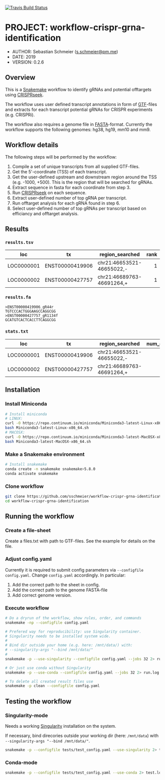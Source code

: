 [![Travis Build Status](https://travis-ci.org/sschmeier/workflow-crispr-grna-identification.svg?branch=master)](https://travis-ci.org/sschmeier/workflow-crispr-grna-identification)

# PROJECT: workflow-crispr-grna-identification

- AUTHOR: Sebastian Schmeier (s.schmeier@pm.me)
- DATE: 2019 
- VERSION: 0.2.6

## Overview

This is a [Snakemake](https://snakemake.readthedocs.io/en/stable/index.html) workflow to identify gRNAs and potential offtargets using [CRISPRseek](https://www.bioconductor.org/packages/release/bioc/html/CRISPRseek.html).

The workflow uses user defined transcript annotations in form of [GTF](https://genome.ucsc.edu/FAQ/FAQformat.html#format4)-files and extracts for each transcript potential gRNAs for CRISPR experiments (e.g. CRISPRi).

The workflow also requires a genome file in [FASTA](http://genetics.bwh.harvard.edu/pph/FASTA.html)-format.
Currently the workflow supports the following genomes: hg38, hg19, mm10 and mm9.


## Workflow details

The following steps will be performed by the workflow:

1. Compile a set of unique transcripts from all supplied GTF-files.
2. Get the 5'-coordinate (TSS) of each transcript.
3. Get the user-defined upstream and downstream region around the TSS (e.g. -1000, +500). This is the region that will be searched for gRNAs.
4. Extract sequence in fasta for each coordinate from step 3.
5. Run [CRISPRseek](https://www.bioconductor.org/packages/release/bioc/html/CRISPRseek.html) on each sequence.
6. Extract user-defined number of top gRNA per transcript.
7. Run offtarget analysis for each gRNA found in step 6.
8. Select user-defined number of top gRNAs per transcript based on efficiancy and offtarget analysis.

## Results

### `results.tsv`

| loc        | tx              | region_searched           | rank | gRNAplusPAM             | name                    | start | strand | extendedSequence               |       gRNAefficacy | offtarget_num | offtarget_max_score | offtarget_max_efficacy |
| ---------- | --------------- | ------------------------- | ---: | ----------------------- | ----------------------- | ----: | :----: | ------------------------------ | -----------------: | ------------: | ------------------: | ---------------------: |
| LOC0000001 | ENST00000419906 | chr21:46653521-46655022,- |    1 | TGTCCCACTGGGAAGCCAGGCGG | ENST00000419906_gR44r   |    60 |   -    | GGCCTGTCCCACTGGGAAGCCAGGCGGCCT | 0.8074969538485649 |             0 |                  NA |                     NA |
| LOC0000002 | ENST00000427757 | chr21:46689763-46691264,+ |    1 | GCATGTCACTCACCTTCAGGCGG | ENST00000427757_gR1134f |  1118 |   +    | ATCCGCATGTCACTCACCTTCAGGCGGCCC |  0.774489110766013 |             7 |                 6.0 |      0.774489110766013 |


### `results.fa`

```
>ENST00000419906_gR44r
TGTCCCACTGGGAAGCCAGGCGG
>ENST00000427757_gR1134f
GCATGTCACTCACCTTCAGGCGG
```

### `stats.txt`

| loc        | tx              | region_searched           | num_grna_without_offtargets | num_grna_with_offtargets | avg_num_offtargets |
| ---------- | --------------- | ------------------------- | --------------------------: | -----------------------: | -----------------: |
| LOC0000001 | ENST00000419906 | chr21:46653521-46655022,- |                           1 |                        0 |                nan |
| LOC0000002 | ENST00000427757 | chr21:46689763-46691264,+ |                           0 |                        1 |                  7 |

## Installation

### Install Miniconda

```bash
# Install miniconda
# LINUX:
curl -O https://repo.continuum.io/miniconda/Miniconda3-latest-Linux-x86_64.sh
bash Miniconda3-latest-Linux-x86_64.sh
# MACOSX:
curl -O https://repo.continuum.io/miniconda/Miniconda3-latest-MacOSX-x86_64.sh
bash Miniconda3-latest-MacOSX-x86_64.sh
```

### Make a Snakemake environment

```bash
# Install snakemake
conda create -n snakemake snakemake>5.8.0
conda activate snakemake
```

### Clone workflow

```bash
git clone https://github.com/sschmeier/workflow-crispr-grna-identification
cd workflow-crispr-grna-identification
```


## Running the workflow

### Create a file-sheet

Create a files.txt with path to GTF-files. 
See the example for details on the file.

### Adjust config.yaml

Currently it is required to submit config parameters via `--configfile config.yaml`.
Change `config.yaml` accordingly. In particular:

1. Add the correct path to the sheet in config.
2. Add the correct path to the genome FASTA-file 
3. Add correct genome version. 

### Execute workflow

```bash
# Do a dryrun of the workflow, show rules, order, and commands
snakemake -np --configfile config.yaml

# Prefered way for reproducibility: use Singularity container.
# Singularity needs to be installed system wide.
#
# Bind dir outside your home (e.g. here: /mnt/data/) with:
# --singularity-args "--bind /mnt/data/"
#
snakemake -p --use-singularity --configfile config.yaml --jobs 32 2> run.log

# Or just use conda without Singularity
snakemake -p --use-conda --configfile config.yaml --jobs 32 2> run.log

# To delete all created result files use
snakemake -p clean --configfile config.yaml
```


## Testing the workflow

### Singularity-mode

Needs a working [Singularity](https://sylabs.io/singularity/) installation on the system.

If necessary, bind direcories outside your working dir (here: `/mnt/data`) with `--singularity-args "--bind /mnt/data/"`.

```bash
snakemake -p --configfile tests/test_config.yaml --use-singularity 2> test.log
```


### Conda-mode

```bash
snakemake -p --configfile tests/test_config.yaml --use-conda 2> test.log
```
